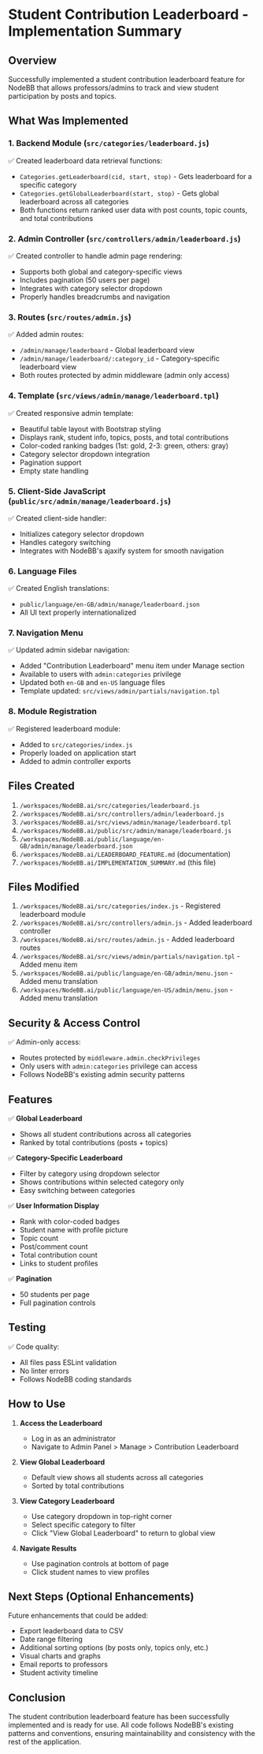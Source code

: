 # Student Contribution Leaderboard - Implementation Summary

## Overview
Successfully implemented a student contribution leaderboard feature for NodeBB that allows professors/admins to track and view student participation by posts and topics.

## What Was Implemented

### 1. Backend Module (`src/categories/leaderboard.js`)
✅ Created leaderboard data retrieval functions:
- `Categories.getLeaderboard(cid, start, stop)` - Gets leaderboard for a specific category
- `Categories.getGlobalLeaderboard(start, stop)` - Gets global leaderboard across all categories
- Both functions return ranked user data with post counts, topic counts, and total contributions

### 2. Admin Controller (`src/controllers/admin/leaderboard.js`)
✅ Created controller to handle admin page rendering:
- Supports both global and category-specific views
- Includes pagination (50 users per page)
- Integrates with category selector dropdown
- Properly handles breadcrumbs and navigation

### 3. Routes (`src/routes/admin.js`)
✅ Added admin routes:
- `/admin/manage/leaderboard` - Global leaderboard view
- `/admin/manage/leaderboard/:category_id` - Category-specific leaderboard view
- Both routes protected by admin middleware (admin only access)

### 4. Template (`src/views/admin/manage/leaderboard.tpl`)
✅ Created responsive admin template:
- Beautiful table layout with Bootstrap styling
- Displays rank, student info, topics, posts, and total contributions
- Color-coded ranking badges (1st: gold, 2-3: green, others: gray)
- Category selector dropdown integration
- Pagination support
- Empty state handling

### 5. Client-Side JavaScript (`public/src/admin/manage/leaderboard.js`)
✅ Created client-side handler:
- Initializes category selector dropdown
- Handles category switching
- Integrates with NodeBB's ajaxify system for smooth navigation

### 6. Language Files
✅ Created English translations:
- `public/language/en-GB/admin/manage/leaderboard.json`
- All UI text properly internationalized

### 7. Navigation Menu
✅ Updated admin sidebar navigation:
- Added "Contribution Leaderboard" menu item under Manage section
- Available to users with `admin:categories` privilege
- Updated both `en-GB` and `en-US` language files
- Template updated: `src/views/admin/partials/navigation.tpl`

### 8. Module Registration
✅ Registered leaderboard module:
- Added to `src/categories/index.js`
- Properly loaded on application start
- Added to admin controller exports

## Files Created
1. `/workspaces/NodeBB.ai/src/categories/leaderboard.js`
2. `/workspaces/NodeBB.ai/src/controllers/admin/leaderboard.js`
3. `/workspaces/NodeBB.ai/src/views/admin/manage/leaderboard.tpl`
4. `/workspaces/NodeBB.ai/public/src/admin/manage/leaderboard.js`
5. `/workspaces/NodeBB.ai/public/language/en-GB/admin/manage/leaderboard.json`
6. `/workspaces/NodeBB.ai/LEADERBOARD_FEATURE.md` (documentation)
7. `/workspaces/NodeBB.ai/IMPLEMENTATION_SUMMARY.md` (this file)

## Files Modified
1. `/workspaces/NodeBB.ai/src/categories/index.js` - Registered leaderboard module
2. `/workspaces/NodeBB.ai/src/controllers/admin.js` - Added leaderboard controller
3. `/workspaces/NodeBB.ai/src/routes/admin.js` - Added leaderboard routes
4. `/workspaces/NodeBB.ai/src/views/admin/partials/navigation.tpl` - Added menu item
5. `/workspaces/NodeBB.ai/public/language/en-GB/admin/menu.json` - Added menu translation
6. `/workspaces/NodeBB.ai/public/language/en-US/admin/menu.json` - Added menu translation

## Security & Access Control
✅ Admin-only access:
- Routes protected by `middleware.admin.checkPrivileges`
- Only users with `admin:categories` privilege can access
- Follows NodeBB's existing admin security patterns

## Features
✅ **Global Leaderboard**
- Shows all student contributions across all categories
- Ranked by total contributions (posts + topics)

✅ **Category-Specific Leaderboard**
- Filter by category using dropdown selector
- Shows contributions within selected category only
- Easy switching between categories

✅ **User Information Display**
- Rank with color-coded badges
- Student name with profile picture
- Topic count
- Post/comment count
- Total contribution count
- Links to student profiles

✅ **Pagination**
- 50 students per page
- Full pagination controls

## Testing
✅ Code quality:
- All files pass ESLint validation
- No linter errors
- Follows NodeBB coding standards

## How to Use

1. **Access the Leaderboard**
   - Log in as an administrator
   - Navigate to Admin Panel > Manage > Contribution Leaderboard

2. **View Global Leaderboard**
   - Default view shows all students across all categories
   - Sorted by total contributions

3. **View Category Leaderboard**
   - Use category dropdown in top-right corner
   - Select specific category to filter
   - Click "View Global Leaderboard" to return to global view

4. **Navigate Results**
   - Use pagination controls at bottom of page
   - Click student names to view profiles

## Next Steps (Optional Enhancements)

Future enhancements that could be added:
- Export leaderboard data to CSV
- Date range filtering
- Additional sorting options (by posts only, topics only, etc.)
- Visual charts and graphs
- Email reports to professors
- Student activity timeline

## Conclusion

The student contribution leaderboard feature has been successfully implemented and is ready for use. All code follows NodeBB's existing patterns and conventions, ensuring maintainability and consistency with the rest of the application.
